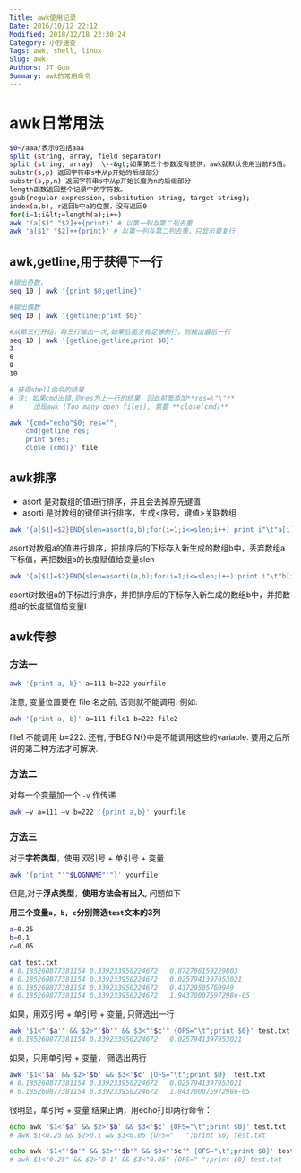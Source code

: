 ```yaml
---
Title: awk使用记录
Date: 2016/10/12 22:12
Modified: 2018/12/18 22:30:24
Category: 小抄速查
Tags: awk, shell, linux
Slug: awk
Authors: JT Guo
Summary: awk的常用命令
---
```

# awk日常用法

```sh
$0~/aaa/表示0包括aaa
split (string, array, field separator)
split (string, array)  \--&gt;如果第三个参数没有提供，awk就默认使用当前FS值。
substr(s,p) 返回字符串s中从p开始的后缀部分
substr(s,p,n) 返回字符串s中从p开始长度为n的后缀部分
length函数返回整个记录中的字符数。
gsub(regular expression, subsitution string, target string);
index(a,b), r返回b中a的位置，没有返回0
for(i=1;i&lt;=length(a);i++)
awk '!a[$1" "$2]++{print}' # 以第一列与第二列去重
awk 'a[$1" "$2]++{print}' # 以第一列与第二列去重，只显示重复行
```

## awk,getline,用于获得下一行

```sh
#输出奇数，
seq 10 | awk '{print $0;getline}'

#输出偶数
seq 10 | awk '{getline;print $0}'

#从第三行开始，每三行输出一次,如果后面没有足够的行，则输出最后一行
seq 10 | awk '{getline;getline;print $0}'
3
6
9
10

# 获得shell命令的结果
# 注: 如果cmd出错,则res为上一行的结果，因此前面添加**res=\"\"**
#     出现awk (Too many open files), 需要 **close(cmd)**

awk '{cmd="echo"$0; res="";
    cmd|getline res;
    print $res;
    close (cmd)}' file
```

## awk排序

* asort  是对数组的值进行排序，并且会丢掉原先键值
* asorti 是对数组的键值进行排序，生成<序号，键值>关联数组

```sh
awk '{a[$1]=$2}END{slen=asort(a,b);for(i=1;i<=slen;i++) print i"\t"a[i]"\t"b[i]}' test
```

asort对数组a的值进行排序，把排序后的下标存入新生成的数组b中，丢弃数组a下标值，再把数组a的长度赋值给变量slen

```sh
awk '{a[$1]=$2}END{slen=asorti(a,b);for(i=1;i<=slen;i++) print i"\t"b[i]"\t"a[b[i]]}' test
```

asorti对数组a的下标进行排序，并把排序后的下标存入新生成的数组b中，并把数组a的长度赋值给变量l

## awk传参

### 方法一

```sh
awk '{print a, b}' a=111 b=222 yourfile
```

注意, 变量位置要在 file 名之前, 否则就不能调用. 例如:

```sh
awk '{print a, b}' a=111 file1 b=222 file2
```

file1 不能调用 b=222.
还有, 于BEGIN{}中是不能调用这些的variable.
要用之后所讲的第二种方法才可解决.

### 方法二

对每一个变量加一个 `-v` 作传递

```sh
awk –v a=111 –v b=222 '{print a,b}' yourfile
```

### 方法三

对于**字符类型**，使用 双引号 + 单引号 + 变量

```sh
awk '{print "'"$LOGNAME"'"}' yourfile
```

但是,对于**浮点类型**，**使用方法会有出入**, 问题如下

**用三个变量`a, b, c`分别筛选`test`文本的3列**

```sh
a=0.25
b=0.1
c=0.05

cat test.txt
# 0.185260877381154	0.339233950224672	0.872786159229803
# 0.185260877381154	0.339233950224672	0.0257941397953021
# 0.185260877381154	0.339233950224672	0.43720505769949
# 0.185260877381154	0.339233950224672	1.94370007597298e-05
```

如果，用双引号 + 单引号 + 变量, 只筛选出一行

```sh
awk '$1<"'$a'" && $2>"'$b'" && $3<"'$c'" {OFS="\t";print $0}' test.txt
# 0.185260877381154	0.339233950224672	0.0257941397953021
```

如果，只用单引号 + 变量， 筛选出两行

```sh
awk '$1<'$a' && $2>'$b' && $3<'$c' {OFS="\t";print $0}' test.txt
# 0.185260877381154	0.339233950224672	0.0257941397953021
# 0.185260877381154	0.339233950224672	1.94370007597298e-05
```

很明显，单引号 + 变量 结果正确，用echo打印两行命令：

```sh
echo awk '$1<'$a' && $2>'$b' && $3<'$c' {OFS="\t";print $0}' test.txt
# awk $1<0.25 && $2>0.1 && $3<0.05 {OFS="	";print $0} test.txt

echo awk '$1<"'$a'" && $2>"'$b'" && $3<"'$c'" {OFS="\t";print $0}' test.txt
# awk $1<"0.25" && $2>"0.1" && $3<"0.05" {OFS="	";print $0} test.txt
```
